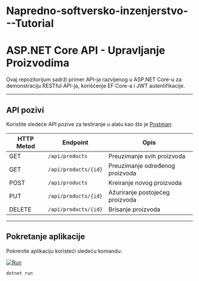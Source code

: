 # Napredno-softversko-inzenjerstvo---Tutorial

# ASP.NET Core API - Upravljanje Proizvodima

Ovaj repozitorijum sadrži primer API-ja razvijenog u ASP.NET Core-u za demonstraciju RESTful API-ja, korišćenje EF Core-a i JWT autentifikacije.

---

## **API pozivi**

Koristite sledeće API pozive za testiranje u alatu kao što je [Postman](https://www.postman.com/):

| HTTP Metod | Endpoint                  | Opis                       |
|------------|---------------------------|----------------------------|
| GET        | `/api/products`           | Preuzimanje svih proizvoda |
| GET        | `/api/products/{id}`      | Preuzimanje određenog proizvoda |
| POST       | `/api/products`           | Kreiranje novog proizvoda  |
| PUT        | `/api/products/{id}`      | Ažuriranje postojećeg proizvoda |
| DELETE     | `/api/products/{id}`      | Brisanje proizvoda         |

---

## **Pokretanje aplikacije**

Pokrenite aplikaciju koristeći sledeću komandu:

[![Run](https://img.shields.io/badge/dotnet-run-blue?style=flat-square&logo=.net)](data:text/plain;charset=utf-8;base64,LmRvdG5ldCBydW4K)
```bash
dotnet run

